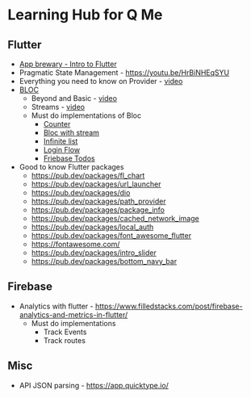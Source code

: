 # Learning Hub for Q Me

## Flutter
- [App brewary - Intro to Flutter](https://www.appbrewery.co/p/intro-to-flutter)
- Pragmatic State Management - https://youtu.be/HrBiNHEqSYU
- Everything you need to know on Provider - [video](https://youtu.be/BulIREvHBWg)
- [BLOC](https://bloclibrary.dev/#/)
  - Beyond and Basic - [video](https://www.youtube.com/watch?v=knMvKPKBzGE)
  - Streams - [video](https://youtu.be/fahC3ky_zW0?list=PLjxrf2q8roU3ahJVrSgAnPjzkpGmL9Czl)
  - Must do implementations of Bloc
    - [Counter](https://bloclibrary.dev/#/fluttercountertutorial)
    - [Bloc with stream](https://github.com/felangel/bloc/tree/master/examples/flutter_bloc_with_stream)
    - [Infinite list](https://bloclibrary.dev/#/flutterinfinitelisttutorial)
    - [Login Flow](https://bloclibrary.dev/#/flutterlogintutorial)
    - [Friebase Todos](https://bloclibrary.dev/#/flutterfirestoretodostutorial)
- Good to know Flutter packages
  - https://pub.dev/packages/fl_chart
  - https://pub.dev/packages/url_launcher
  - https://pub.dev/packages/dio
  - https://pub.dev/packages/path_provider
  - https://pub.dev/packages/package_info
  - https://pub.dev/packages/cached_network_image
  - https://pub.dev/packages/local_auth
  - https://pub.dev/packages/font_awesome_flutter
  - https://fontawesome.com/
  - https://pub.dev/packages/intro_slider
  - https://pub.dev/packages/bottom_navy_bar

## Firebase
- Analytics with flutter - https://www.filledstacks.com/post/firebase-analytics-and-metrics-in-flutter/
  - Must do implementations
    - Track Events
    - Track routes


## Misc
- API JSON parsing - https://app.quicktype.io/
